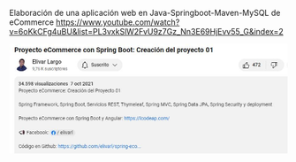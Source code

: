 
Elaboración de una aplicación web en Java-Springboot-Maven-MySQL de eCommerce
https://www.youtube.com/watch?v=6oKkCFg4uBU&list=PL3vxkSlW2FvU9z7Gz_Nn3E69HjEvv55_G&index=2


![imagenYoutube.jpg](images/ImagenYoutube.JPG)
